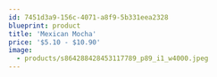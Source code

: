 ```yaml
---
id: 7451d3a9-156c-4071-a8f9-5b331eea2328
blueprint: product
title: 'Mexican Mocha'
price: '$5.10 - $10.90'
image:
  - products/s864288428453117789_p89_i1_w4000.jpeg
---
```

